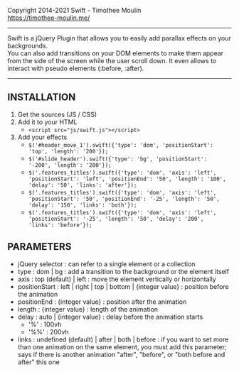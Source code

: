 Copyright 2014-2021 Swift - Timothee Moulin  
https://timothee-moulin.me/

---
Swift is a jQuery Plugin that allows you to easily add parallax effects on your backgrounds.  
You can also add transitions on your DOM elements to make them appear from the side of the screen while the user scroll down.
It even allows to interact with pseudo elements (:before, :after).

---
INSTALLATION
---
1. Get the sources (JS / CSS)
2. Add it to your HTML
    + ```<script src="js/swift.js"></script>```
3. Add your effects
	+ ```$('#header_move_1').swift({'type': 'dom', 'positionStart': 'top', 'length': '200'});```
	+ ```$('#slide_header').swift({'type': 'bg', 'positionStart': '-200', 'length': '200'});```
	+ ```$('.features_titles').swift({'type': 'dom', 'axis': 'left', 'positionStart': 'left', 'positionEnd': '50', 'length': '100', 'delay': '50', 'links': 'after'});```
    + ```$('.features_titles').swift({'type': 'dom', 'axis': 'left', 'positionStart': '50', 'positionEnd': '-25', 'length': '50', 'delay': '150', 'links': 'both'});  ```
    + ```$('.features_titles').swift({'type': 'dom', 'axis': 'left', 'positionStart': '-25', 'length': '50', 'delay': '200', 'links': 'before'});```
    

PARAMETERS
---
- jQuery selector : can refer to a single element or a collection
- type : dom | bg : add a transition to the background or the element itself
- axis : top (default) | left : move the element vertically or horizontally
- positionStart : left | right | top | bottom | {integer value} : position before the animation
- positionEnd : {integer value} : position after the animation
- length : {integer value} : length of the animation
- delay : auto | {integer value} : delay before the animation starts
  - '%' : 100vh
  - '%%' : 200vh
- links : undefined (default) | after | both | before : if you want to set more than one animation on the same element, you must add this parameter; says if there is another animation "after", "before", or "both before and after" this one
